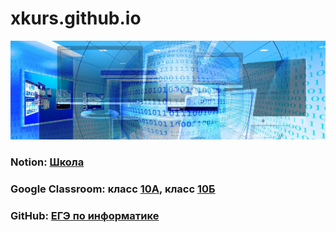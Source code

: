 # xkurs.github.io
![KEGE](img/banner-g0deb275a4_1920.jpg "KEGE")
### Notion: [Школа](https://adjoining-approach-866.notion.site/School-4f36c7650e6941378b57e1b5bb74ee95 "Notion")
### Google Classroom: класс [10А](https://classroom.google.com/c/MzgzMTI4MDA3NTEx?cjc=3h5ncfo), класс [10Б](https://classroom.google.com/c/MzIwMTM0NDI3MTQy?cjc=aspu2gb)
### GitHub: [ЕГЭ по информатике](https://xkurs.github.io/KEGE/)

<!---
xkurs/xkurs is a ✨ special ✨ repository because its `README.md` (this file) appears on your GitHub profile.
You can click the Preview link to take a look at your changes.
--->
